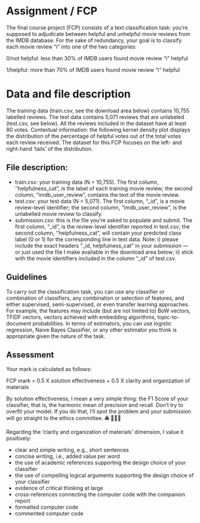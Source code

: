 # Assignment / FCP

The final course project (FCP) consists of a text classification task: you’re supposed to adjudicate between helpful and unhelpful movie reviews from the IMDB database.
For the sake of redundancy, your goal is to classify each movie review “i” into one of the two categories:

0/not helpful: less than 30% of IMDB users found movie review “i” helpful 

1/helpful: more than 70% of IMDB users found movie review “i” helpful 

# Data and file description
The training data (train.csv, see the download area below) contains 10,755 labelled reviews. The test data contains 5,071 reviews that are unlabeled (test.csv, see below). All the reviews included in the dataset have at least 80 votes. Contextual information: the following kernel density plot displays the distribution of the percentage of helpful votes out of the total votes each review received. The dataset for this  FCP focuses on the left- and right-hand ‘tails’ of the distribution.

## File description:
- train.csv: your training data (N = 10,755). The first column, ‘’helpfulness_cat”, is the label of each training movie review; the second column, “imdb_user_review”, contains the text of the movie review.
- test.csv: your test data (N = 5,071). The first column, “_id”, is a movie review-level identifier; the second column, “imdb_user_review”, is the unlabelled movie review to classify.
- submission.csv: this is the file you’re asked to populate and submit. The first column, “_id”, is the review-level identifier reported in test.csv; the second column, ‘’helpfulness_cat”, will contain your predicted class label (0 or 1) for the corresponding line in text data. Note: i) please include the exact headers "_id, helpfulness_cat" in your submission — or just used the file I make available in the download area below; ii) stick with the movie identifiers included in the column “_id” of test.csv.

## Guidelines
To carry out the classification task, you can use any classifier or combination of classifiers, any combination or selection of features, and either supervised, semi-supervised, or even transfer learning approaches. For example, the features may include (but are not limited to) BoW vectors, TFIDF vectors, vectors achieved with embedding algorithms, topic-to-document probabilities. In terms of estimators, you can use logistic regression, Naive Bayes Classifier, or any other estimator you think is appropriate given the nature of the task. 

## Assessment
Your mark is calculated as follows:

FCP mark = 0.5 X solution effectiveness + 0.5 X clarity and organization of materials   

By solution effectiveness, I mean a very simple thing: the F1 Score of your classifier, that is, the harmonic mean of precision and recall. Don’t try to overfit your model. If you do that, I’ll spot the problem and your submission will go straight to the ethics committee. 🚔 👮‍♀️👮

Regarding the ‘clarity and organization of materials’ dimension, I value it positively:
- clear and simple writing, e.g., short sentences
- concise writing, i.e., added value per word
- the use of academic references supporting the design choice of your classifier
- the use of compelling logical arguments supporting the design choice of your classifier
- evidence of critical thinking at large
- cross-references connecting the computer code with the companion report
- formatted computer code 
- commented computer code
